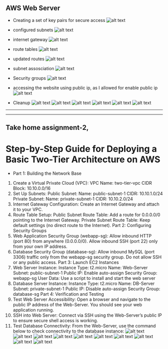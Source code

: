 ## AWS Web Server 
- Creating a set of key pairs for secure access
![alt text](image.png)

- configured subnets 
![alt text](image-1.png)

- internet gateway
![alt text](image-2.png)

- route tables
![alt text](image-3.png)

- updated routes 
![alt text](image-4.png) 

- subnet assosciation
![alt text](image-5.png)

- Security groups
![alt text](image-6.png)

- accessing the website using public ip, as I allowed for enable public ip
![alt text](image-7.png)

- Cleanup
![alt text](image-8.png)
![alt text](image-9.png)
![alt text](image-10.png)
![alt text](image-11.png)
![alt text](image-12.png)
![alt text](image-13.png)


---
---
## Take home assignment-2,

# Step-by-Step Guide for Deploying a Basic Two-Tier Architecture on AWS
- Part 1: Building the Network Base
1. Create a Virtual Private Cloud (VPC):
VPC Name: two-tier-vpc
CIDR Block: 10.10.0.0/16
2. Set Up Subnets:
Public Subnet:
Name: public-subnet-1
CIDR: 10.10.1.0/24
Private Subnet:
Name: private-subnet-1
CIDR: 10.10.2.0/24
3. Internet Gateway Configuration:
Create an Internet Gateway and attach it to your VPC.
4. Route Table Setup:
Public Subnet Route Table:
Add a route for 0.0.0.0/0 pointing to the Internet Gateway.
Private Subnet Route Table:
Keep default settings (no direct route to the Internet).
Part 2: Configuring Security Groups
1. Web Application Security Group (webapp-sg):
Allow inbound HTTP (port 80) from anywhere (0.0.0.0/0).
Allow inbound SSH (port 22) only from your own IP address.
2. Database Security Group (database-sg):
Allow inbound MySQL (port 3306) traffic only from the webapp-sg security group.
Do not allow SSH or any public access.
Part 3: Launch EC2 Instances
1. Web Server Instance:
Instance Type: t2.micro
Name: Web-Server
Subnet: public-subnet-1
Public IP: Enable auto-assign
Security Group: webapp-sg
User Data: Use a script to install and start the web server
2. Database Server Instance:
Instance Type: t2.micro
Name: DB-Server
Subnet: private-subnet-1
Public IP: Disable auto-assign
Security Group: database-sg
Part 4: Verification and Testing
1. Test Web Server Accessibility:
Open a browser and navigate to the public IP address of the Web-Server.
You should see your web application running.
2. SSH into Web Server:
Connect via SSH using the Web-Server’s public IP to ensure secure shell access is working.
3. Test Database Connectivity:
From the Web-Server, use the command below to check connectivity to the database instance:
![alt text](image-14.png)
![alt text](image-15.png)
![alt text](image-16.png)
![alt text](image-17.png)
![alt text](image-18.png)
![alt text](image-19.png)
![alt text](image-20.png)
![alt text](image-21.png)
![alt text](image-22.png)
![alt text](image-23.png)